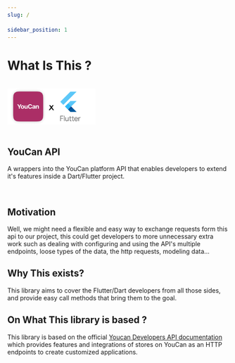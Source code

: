 ```yaml
---
slug: /

sidebar_position: 1
---
```


# What Is This ?

<br />

<img src="img/banner-logo.png" width='200px' />

<br />
<br />

## YouCan API

A wrappers into the YouCan platform API that enables developers to extend it's features inside a Dart/Flutter project.

<br />

## Motivation

Well, we might need a flexible and easy way to exchange requests form this api to our project, this could get developers to more unnecessary extra work such as dealing with configuring and using the API's multiple endpoints, loose types of the data, the http requests, modeling data...

## Why This exists?

This library aims to cover the Flutter/Dart developers from all those sides, and provide easy call methods that bring them to the goal.

## On What This library is based ?

This library is based on the official <a href='https://developer.youcan.shop/'>Youcan Developers API documentation</a> which provides features and integrations of stores on YouCan as an HTTP endpoints to create customized applications.
